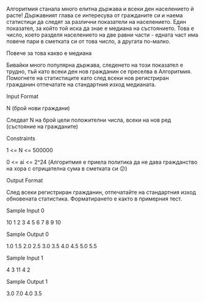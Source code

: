 Алгоритмия станала много елитна държава и всеки ден населението й расте! Държавният глава се интересува от гражданите си и наема статистици да следят за различни показатели на населението. Един показател, за който той иска да знае е медиана на състоянието. Това е число, което разделя населението на две равни части - едната част има повече пари в сметката си от това число, а другата по-малко.

Повече за това какво е медиана

Бивайки много популярна държава, следенето на този показател е трудно, тъй като всеки ден нов гражданин се преселва в Алгоритмия. Помогнете на статистиците като след всеки нов регистриран гражданин отпечатате на стандартния изход медианата.

Input Format

N (брой нови граждани)

Следват N на брой цели положителни числа, всеки на нов ред (състояние на гражданите)

Constraints

1 <= N <= 500000

0 <= ai <= 2^24 (Алгоритмия е приела политика да не дава гражданство на хора с отрицателна сума в сметката си 😕)

Output Format

След всеки регистриран гражданин, отпечатайте на стандартния изход обновената статистика. Форматирането е както в примерния тест.

Sample Input 0

10
1
2
3
4
5
6
7
8
9
10

Sample Output 0

1.0
1.5
2.0
2.5
3.0
3.5
4.0
4.5
5.0
5.5

Sample Input 1

4
3
11
4
2

Sample Output 1

3.0
7.0
4.0
3.5

